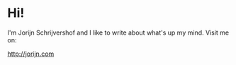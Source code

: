 # Hi!

I'm Jorijn Schrijvershof and I like to write about what's up my mind. Visit me on:

<http://jorijn.com>
